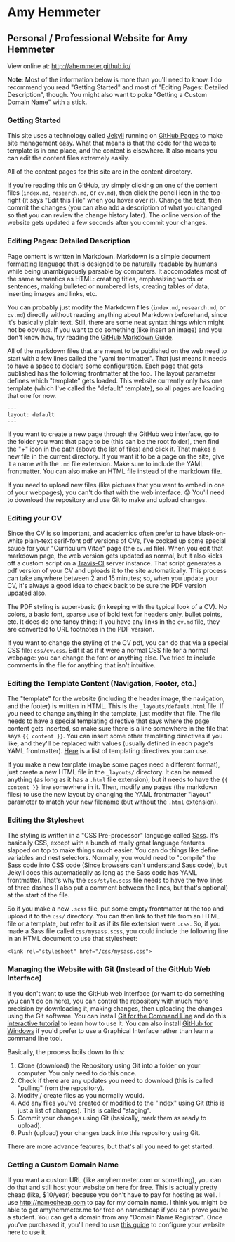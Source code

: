 # Amy Hemmeter
## Personal / Professional Website for Amy Hemmeter

View online at: http://ahemmeter.github.io/

**Note**: Most of the information below is more than you'll need to know. I do
recommend you read "Getting Started" and most of "Editing Pages: Detailed 
Description", though. You might also want to poke "Getting a Custom Domain 
Name" with a stick.

### Getting Started

This site uses a technology called [Jekyll](http://jekyllrb.com/) running on
[GitHub Pages](https://pages.github.com/) to make site management easy. What
that means is that the code for the website template is in one place, and the
content is elsewhere. It also means you can edit the content files extremely
easily.

All of the content pages for this site are in the content directory.

If you're reading this on GitHub, try simply clicking on one of the content
files (`index.md`, `research.md`, or `cv.md`), then click the pencil icon in
the top-right (it says "Edit this File" when you hover over it). Change the
text, then commit the changes (you can also add a description of what you
changed so that you can review the change history later). The online version of
the website gets updated a few seconds after you commit your changes.

### Editing Pages: Detailed Description

Page content is written in Markdown. Markdown is a simple document formatting
language that is designed to be naturally readable by humans while being
unambiguously parsable by computers. It accomodates most of the same semantics
as HTML: creating titles, emphasizing words or sentences, making bulleted or
numbered lists, creating tables of data, inserting images and links, etc.

You can probably just modify the Markdown files (`index.md`, `research.md`, or
`cv.md`) directly without reading anything about Markdown beforehand, since it's
basically plain text. Still, there are some neat syntax things which might not
be obvious. If you want to do something (like insert an image) and you don't
know how, try reading the [GitHub Markdown
Guide](https://help.github.com/articles/markdown-basics/).

All of the markdown files that are meant to be published on the web need to
start with a few lines called the "yaml frontmatter". That just means it needs
to have a space to declare some configuration. Each page that gets published has
the following frontmatter at the top. The layout parameter defines which
"template" gets loaded. This website currently only has one template (which I've
called the "default" template), so all pages are loading that one for now.

    ---
    layout: default
    ---

If you want to create a new page through the GitHub web interface, go to the
folder you want that page to be (this can be the root folder), then find the "+"
icon in the path (above the list of files) and click it. That makes a new file
in the current directory. If you want it to be a page on the site, give it a
name with the `.md` file extension. Make sure to include the YAML frontmatter.
You can also make an HTML file instead of the markdown file.

If you need to upload new files (like pictures that you want to embed in one of
your webpages), you can't do that with the web interface. :disappointed: You'll
need to download the repository and use Git to make and upload changes.

### Editing your CV

Since the CV is so important, and academics often prefer to have black-on-white
plain-text serif-font pdf versions of CVs, I've cooked up some special sauce for
your "Curriculum Vitae" page (the `cv.md` file). When you edit that markdown
page, the web version gets updated as normal, but it also kicks off a custom
script on a [Travis-CI](http://travis-ci.org) server instance. That script
generates a pdf version of your CV and uploads it to the site automatically.
This process can take anywhere between 2 and 15 minutes; so, when you update
your CV, it's always a good idea to check back to be sure the PDF version
updated also.

The PDF styling is super-basic (in keeping with the typical look of a CV). No
colors, a basic font, sparse use of bold text for headers only, bullet points,
etc. It does do one fancy thing: if you have any links in the `cv.md` file, they
are converted to URL footnotes in the PDF version.

If you want to change the styling of the CV pdf, you can do that via a special
CSS file: `css/cv.css`. Edit it as if it were a normal CSS file for a normal
webpage: you can change the font or anything else. I've tried to include
comments in the file for anything that isn't intuitive.

### Editing the Template Content (Navigation, Footer, etc.)

The "template" for the website (including the header image, the navigation, and
the footer) is written in HTML. This is the `_layouts/default.html` file. If you
need to change anything in the template, just modify that file. The file needs
to have a special templating directive that says where the page content gets
inserted, so make sure there is a line somewhere in the file that says `{{
content }}`. You can insert some other templating directives if you like, and
they'll be replaced with values (usually defined in each page's YAML
frontmatter). [Here](http://jekyllrb.com/docs/templates/) is a list of
templating directives you can use.

If you make a new template (maybe some pages need a different format), just
create a new HTML file in the `_layouts/` directory. It can be named anything
(as long as it has a `.html` file extension), but it needs to have the `{{
content }}` line somewhere in it. Then, modify any pages (the markdown files) to
use the new layout by changing the YAML frontmatter "layout" parameter to match
your new filename (but without the `.html` extension).

### Editing the Stylesheet

The styling is written in a "CSS Pre-processor" language called
[Sass](http://sass-lang.com/). It's basically CSS, except with a bunch of really
great language features slapped on top to make things much easier. You can do
things like define variables and nest selectors. Normally, you would need to
"compile" the Sass code into CSS code (Since browsers can't understand Sass
code), but Jekyll does this automatically as long as the Sass code has YAML
frontmatter. That's why the `css/style.scss` file needs to have the two lines of
three dashes (I also put a comment between the lines, but that's optional) at
the start of the file.

So if you make a new `.scss` file, put some empty frontmatter at the top and
upload it to the `css/` directory. You can then link to that file from an HTML
file or a template, but refer to it as if its file extension were `.css`. So, if
you made a Sass file called `css/mysass.scss`, you could include the following
line in an HTML document to use that stylesheet:

    <link rel="stylesheet" href="/css/mysass.css">

### Managing the Website with Git (Instead of the GitHub Web Interface)

If you don't want to use the GitHub web interface (or want to do something you
can't do on here), you can control the repository with much more precision by
downloading it, making changes, then uploading the changes using the Git
software. You can install [Git for the Command Line](https://git-scm.com/) and
do this [interactive tutorial](https://try.github.io/levels/1/challenges/1) to
learn how to use it. You can also install [GitHub for
Windows](https://windows.github.com/) if you'd prefer to use a Graphical
Interface rather than learn a command line tool.

Basically, the process boils down to this:

1. Clone (download) the Repository using Git into a folder on your computer. You
   only need to do this once.
2. Check if there are any updates you need to download (this is called "pulling"
   from the repository).
3. Modify / create files as you normally would.
4. Add any files you've created or modified to the "index" using Git (this is
   just a list of changes). This is called "staging".
5. Commit your changes using Git (basically, mark them as ready to upload).
6. Push (upload) your changes back into this repository using Git.

There are more advance features, but that's all you need to get started.

### Getting a Custom Domain Name

If you want a custom URL (like amyhemmeter.com or something), you can do that
and still host your website on here for free. This is actually pretty cheap
(like, $10/year) because you don't have to pay for hosting as well. I use
http://namecheap.com to pay for my domain name. I think you might be able to get
amyhemmeter.me for free on namecheap if you can prove you're a student. You can
get a domain from any "Domain Name Registrar". Once you've purchased it, you'll
need to use [this
guide](https://help.github.com/articles/setting-up-a-custom-domain-with-github-pages/)
to configure your website here to use it.
